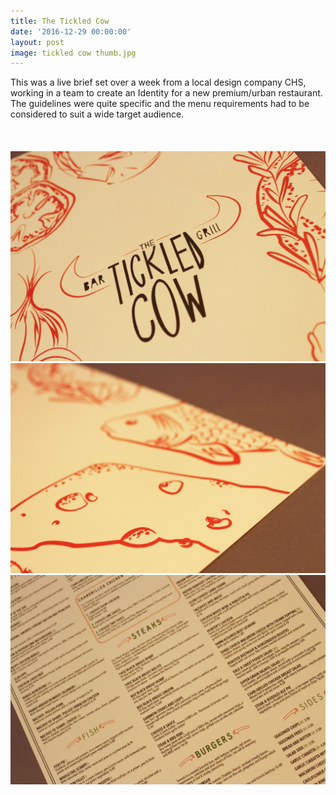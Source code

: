 ```yaml
---
title: The Tickled Cow
date: '2016-12-29 00:00:00'
layout: post
image: tickled cow thumb.jpg
---
```


<div class="container">
This was a live brief set over a week from a local design company CHS, working in a team to create an Identity for a new premium/urban restaurant. The guidelines were quite specific and the menu requirements had to be considered to suit a wide target audience.
</div>

  <br>
  <br>
  <br>

<img src="https://github.com/lucycowan/lucycowansite/blob/gh-pages/assets/img/cow/cow1.jpg?raw=true"/>
<img src="https://github.com/lucycowan/lucycowansite/blob/gh-pages/assets/img/cow/cow2.jpg?raw=true"/>
<img src="https://github.com/lucycowan/lucycowansite/blob/gh-pages/assets/img/cow/cow3.jpg?raw=true"/>
